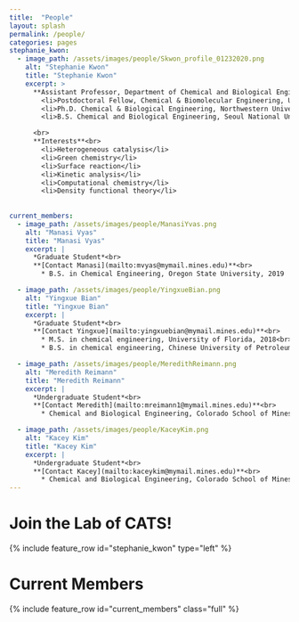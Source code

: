 ```yaml
---
title:  "People"
layout: splash
permalink: /people/
categories: pages
stephanie_kwon:
  - image_path: /assets/images/people/Skwon_profile_01232020.png
    alt: "Stephanie Kwon"
    title: "Stephanie Kwon"
    excerpt: >
      **Assistant Professor, Department of Chemical and Biological Engineering**<br>
        <li>Postdoctoral Fellow, Chemical & Biomolecular Engineering, UC Berkeley, 2015 - 2019</li>
        <li>Ph.D. Chemical & Biological Engineering, Northwestern University, 2015</li>
        <li>B.S. Chemical and Biological Engineering, Seoul National University, 2010</li>

      <br>
      **Interests**<br>
        <li>Heterogeneous catalysis</li>
        <li>Green chemistry</li>
        <li>Surface reaction</li>
        <li>Kinetic analysis</li>
        <li>Computational chemistry</li>
        <li>Density functional theory</li>
    
    
current_members:
  - image_path: /assets/images/people/ManasiYvas.png
    alt: "Manasi Vyas"
    title: "Manasi Vyas"
    excerpt: |
      *Graduate Student*<br>
      **[Contact Manasi](mailto:mvyas@mymail.mines.edu)**<br>
        * B.S. in Chemical Engineering, Oregon State University, 2019

  - image_path: /assets/images/people/YingxueBian.png
    alt: "Yingxue Bian"
    title: "Yingxue Bian"
    excerpt: |
      *Graduate Student*<br>
      **[Contact Yingxue](mailto:yingxuebian@mymail.mines.edu)**<br>
        * M.S. in chemical engineering, University of Florida, 2018<br>
        * B.S. in chemical engineering, Chinese University of Petroleum, China, 2016

  - image_path: /assets/images/people/MeredithReimann.png
    alt: "Meredith Reimann"
    title: "Meredith Reimann"
    excerpt: |
      *Undergraduate Student*<br>
      **[Contact Meredith](mailto:mreimann1@mymail.mines.edu)**<br>
        * Chemical and Biological Engineering, Colorado School of Mines

  - image_path: /assets/images/people/KaceyKim.png
    alt: "Kacey Kim"
    title: "Kacey Kim"
    excerpt: |
      *Undergraduate Student*<br>
      **[Contact Kacey](mailto:kaceykim@mymail.mines.edu)**<br>
        * Chemical and Biological Engineering, Colorado School of Mines
---
```

<p></p>

Join the Lab of CATS!
====================

{% include feature_row id="stephanie_kwon" type="left" %}

Current Members
===============

{% include feature_row id="current_members" class="full" %}
